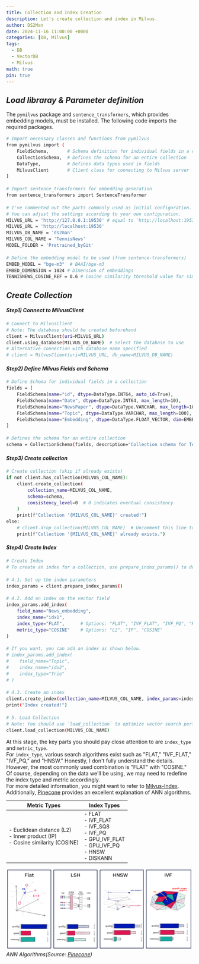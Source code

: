 ```yaml
---
title: Collection and Index Creation
description: Let's create collection and index in Milvus.
author: DS2Man
date: 2024-11-16 11:00:00 +0000
categories: [DB, Milvus]
tags:
  - DB
  - VectorDB
  - Milvus
math: true
pin: true
---
```


## *Load libraray & Parameter definition*

The `pymilvus` package and `sentence_transformers`, which provides embedding models, must be installed. The following code imports the required packages.

```bash
# Import necessary classes and functions from pymilvus
from pymilvus import (
    FieldSchema,       # Schema definition for individual fields in a collection
    CollectionSchema,  # Defines the schema for an entire collection
    DataType,          # Defines data types used in fields
    MilvusClient       # Client class for connecting to Milvus server
)

# Import sentence_transformers for embedding generation
from sentence_transformers import SentenceTransformer

# I've commented out the parts commonly used as initial configuration.
# You can adjust the settings according to your own configuration.
MILVUS_URL = 'http://127.0.0.1:19530' # equal to 'http://localhost:19530'
MILVUS_URL = 'http://localhost:19530'
MILVUS_DB_NAME = 'ds2man'
MILVUS_COL_NAME = 'TennisNews'
MODEL_FOLDER = 'Pretrained_byGit'

# Define the embedding model to be used (from sentence-transformers)
EMBED_MODEL = "bge-m3"  # BAAI/bge-m3
EMBED_DIMENSION = 1024 # Dimension of embeddings
TENNISNEWS_COSINE_REF = 0.6 # Cosine similarity threshold value for similarity search queries
```

## *Create Collection*

#### *Step1) Connect to MilvusClient*

```bash
# Connect to MilvusClient
# Note: The database should be created beforehand
client = MilvusClient(uri=MILVUS_URL)
client.using_database(MILVUS_DB_NAME)  # Select the database to use
# Alternative connection with database name specified
# client = MilvusClient(uri=MILVUS_URL, db_name=MILVUS_DB_NAME)  
```

#### *Step2) Define Milvus Fields and Schema*

```bash
# Define Schema for individual fields in a collection
fields = [
    FieldSchema(name="id", dtype=DataType.INT64, auto_id=True),
    FieldSchema(name="Date", dtype=DataType.INT64, max_length=10),
    FieldSchema(name="NewsPaper", dtype=DataType.VARCHAR, max_length=100),
    FieldSchema(name="Topic", dtype=DataType.VARCHAR, max_length=100),
    FieldSchema(name="Embedding", dtype=DataType.FLOAT_VECTOR, dim=EMBED_DIMENSION)
]

# Defines the schema for an entire collection
schema = CollectionSchema(fields, description="Collection schema for Tennis News")
```

#### *Step3) Create collection*

```bash
# Create collection (skip if already exists)
if not client.has_collection(MILVUS_COL_NAME):
    client.create_collection(
        collection_name=MILVUS_COL_NAME,
        schema=schema,
        consistency_level=0  # 0 indicates eventual consistency
    )
    print(f"Collection '{MILVUS_COL_NAME}' created!")
else:
    # client.drop_collection(MILVUS_COL_NAME)  # Uncomment this line to delete the existing collection
    print(f"Collection '{MILVUS_COL_NAME}' already exists.")
```

#### *Step4) Create Index*

```bash
# Create Index
# To create an index for a collection, use prepare_index_params() to define the parameters, then use create_index().

# 4.1. Set up the index parameters
index_params = client.prepare_index_params()

# 4.2. Add an index on the vector field
index_params.add_index(
    field_name="News_embedding",
    index_name="idx1",
    index_type="FLAT",      # Options: "FLAT", "IVF_FLAT", "IVF_PQ", "HNSW"
    metric_type="COSINE"    # Options: "L2", "IP", "COSINE"
)

# If you want, you can add an index as shown below.
# index_params.add_index(
#    field_name="Topic",
#    index_name="idx2",
#    index_type="Trie"
# )

# 4.3. Create an index
client.create_index(collection_name=MILVUS_COL_NAME, index_params=index_params)
print("Index created!")

# 5. Load Collection
# Note: You should use `load_collection` to optimize vector search performance and manage resources efficiently.
client.load_collection(MILVUS_COL_NAME)
```

At this stage, the key parts you should pay close attention to are `index_type` and `metric_type`.    
For `index_type`, various search algorithms exist such as "FLAT," "IVF_FLAT," "IVF_PQ," and "HNSW." Honestly, I don't fully understand the details. However, the most commonly used combination is "FLAT" with "COSINE." Of course, depending on the data we'll be using, we may need to redefine the index type and metric accordingly.    
For more detailed information, you might want to refer to [Milvus-Index](https://milvus.io/docs/index-vector-fields.md?tab=floating). Additionally, [Pinecone](https://www.pinecone.io/learn/series/faiss/vector-indexes/) provides an excellent explanation of ANN algorithms.

<!--
이번 단계에서 유심히 봐야할 부분은 index_type과 metric_type 이다.    
index_type은 "FLAT", "IVF_FLAT", "IVF_PQ", "HNSW" 등 다양한 검색 알고리즘이 존재한다.  솔직히 자세한 내용은 모른다. 가장 일반적으로 사용하는 방식은 "FLAT"과 "COSINE"이다. 물론 우리가 앞으로 어떤 데이터를 활용하는 지에 따라 index의 type과 metric을 정의를 새롭게 할 필요는 있을 것이다.
자세한 내용은 [Milvus, Index](https://milvus.io/docs/index-vector-fields.md?tab=floating)에서 확인하는 게 좋을 거 같고.  추가로 Pinecone에서 ANN 알고리즘을 설명을 잘 해놓았다.
-->

|Metric Types|Index Types|
|---|---|
|- Euclidean distance (L2)<br>- Inner product (IP)<br>- Cosine similarity (COSINE)|- FLAT<br>- IVF_FLAT<br>- IVF_SQ8<br>- IVF_PQ<br>- GPU_IVF_FLAT<br>- GPU_IVF_PQ<br>- HNSW<br>- DISKANN|

![ANN Algorithms](/assets/img/db/2024-11-16-Milvus2_1.png)
_ANN Algorithms(Source: [Pinecone](https://www.pinecone.io/learn/series/faiss/vector-indexes/))_
